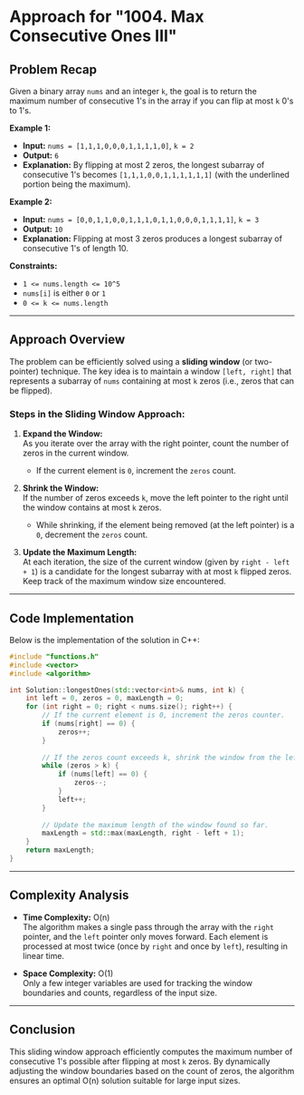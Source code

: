 # Approach for "1004. Max Consecutive Ones III"

## Problem Recap

Given a binary array `nums` and an integer `k`, the goal is to return the maximum number of consecutive 1's in the array if you can flip at most `k` 0's to 1's.

**Example 1:**
- **Input:** `nums = [1,1,1,0,0,0,1,1,1,1,0]`, `k = 2`
- **Output:** `6`
- **Explanation:** By flipping at most 2 zeros, the longest subarray of consecutive 1's becomes `[1,1,1,0,0,1,1,1,1,1,1]` (with the underlined portion being the maximum).

**Example 2:**
- **Input:** `nums = [0,0,1,1,0,0,1,1,1,0,1,1,0,0,0,1,1,1,1]`, `k = 3`
- **Output:** `10`
- **Explanation:** Flipping at most 3 zeros produces a longest subarray of consecutive 1's of length 10.

**Constraints:**
- `1 <= nums.length <= 10^5`
- `nums[i]` is either `0` or `1`
- `0 <= k <= nums.length`

---

## Approach Overview

The problem can be efficiently solved using a **sliding window** (or two-pointer) technique. The key idea is to maintain a window `[left, right]` that represents a subarray of `nums` containing at most `k` zeros (i.e., zeros that can be flipped).

### Steps in the Sliding Window Approach:
1. **Expand the Window:**  
   As you iterate over the array with the right pointer, count the number of zeros in the current window.  
   - If the current element is `0`, increment the `zeros` count.

2. **Shrink the Window:**  
   If the number of zeros exceeds `k`, move the left pointer to the right until the window contains at most `k` zeros.  
   - While shrinking, if the element being removed (at the left pointer) is a `0`, decrement the `zeros` count.

3. **Update the Maximum Length:**  
   At each iteration, the size of the current window (given by `right - left + 1`) is a candidate for the longest subarray with at most `k` flipped zeros. Keep track of the maximum window size encountered.

---

## Code Implementation

Below is the implementation of the solution in C++:

```cpp
#include "functions.h"
#include <vector>
#include <algorithm>

int Solution::longestOnes(std::vector<int>& nums, int k) {
    int left = 0, zeros = 0, maxLength = 0;
    for (int right = 0; right < nums.size(); right++) {
        // If the current element is 0, increment the zeros counter.
        if (nums[right] == 0) {
            zeros++;
        }
        
        // If the zeros count exceeds k, shrink the window from the left.
        while (zeros > k) {
            if (nums[left] == 0) {
                zeros--;
            }
            left++;
        }
        
        // Update the maximum length of the window found so far.
        maxLength = std::max(maxLength, right - left + 1);
    }
    return maxLength;
}
```

---

## Complexity Analysis

- **Time Complexity:** O(n)  
  The algorithm makes a single pass through the array with the `right` pointer, and the `left` pointer only moves forward. Each element is processed at most twice (once by `right` and once by `left`), resulting in linear time.

- **Space Complexity:** O(1)  
  Only a few integer variables are used for tracking the window boundaries and counts, regardless of the input size.

---

## Conclusion

This sliding window approach efficiently computes the maximum number of consecutive 1's possible after flipping at most `k` zeros. By dynamically adjusting the window boundaries based on the count of zeros, the algorithm ensures an optimal O(n) solution suitable for large input sizes.